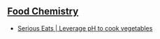 
## [Food Chemistry](https://en.wikipedia.org/wiki/Food_science#Food_chemistry)
- [Serious Eats | Leverage pH to cook vegetables](https://www.seriouseats.com/exploration-of-ph-and-cooking-vegetables-11699945)